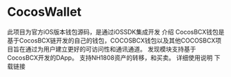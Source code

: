 # CocosWallet
此项目为官方iOS版本钱包源码，是通过iOSSDK集成开发 介绍 CocosBCX钱包是基于CocosBCX链开发的自己的钱包，COCOSBCX钱包以及其他COCOSBCX项目旨在通过为用户建立更好的可访问性和通讯通道。  发现模块支持基于CocosBCX开发的DApp。  支持NH1808资产的转移，和买卖。  详细使用说明  下载链接
